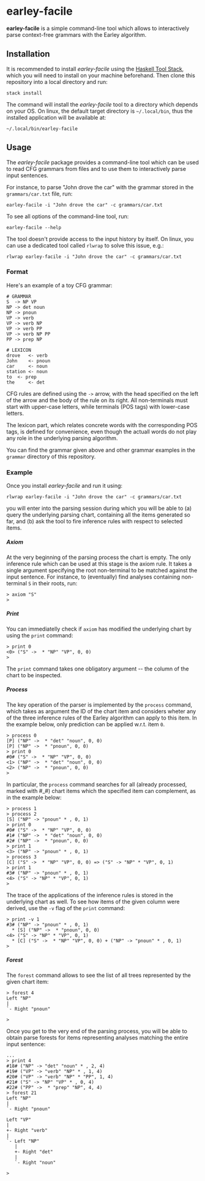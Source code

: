 earley-facile
=============

**earley-facile** is a simple command-line tool which allows to interactively
parse context-free grammars with the Earley algorithm.


Installation
------------

It is recommended to install *earley-facile* using the [Haskell Tool
Stack][stack], which you will need to install on your machine beforehand.
Then clone this repository into a local directory and run:

    stack install

The command will install the *earley-facile* tool to a directory which depends
on your OS.  On linux, the default target directory is `~/.local/bin`, thus the
installed application will be available at:

    ~/.local/bin/earley-facile

Usage
-----

The *earley-facile* package provides a command-line tool which can be used to
read CFG grammars from files and to use them to interactively parse input
sentences.

For instance, to parse "John drove the car" with the grammar stored in the
`grammars/car.txt` file, run:

    earley-facile -i "John drove the car" -c grammars/car.txt

To see all options of the command-line tool, run:

    earley-facile --help

The tool doesn't provide access to the input history by itself.
On linux, you can use a dedicated tool called `rlwrap` to solve
this issue, e.g.:

    rlwrap earley-facile -i "John drove the car" -c grammars/car.txt

### Format

Here's an example of a toy CFG grammar:
```
# GRAMMAR
S  -> NP VP
NP -> det noun
NP -> pnoun
VP -> verb
VP -> verb NP
VP -> verb PP
VP -> verb NP PP
PP -> prep NP

# LEXICON
drove 	<- verb
John 	<- pnoun
car 	<- noun
station <- noun
to 	<- prep
the 	<- det
```

CFG rules are defined using the `->` arrow, with the head specified on the
left of the arrow and the body of the rule on its right.
All non-terminals must start with upper-case letters, while terminals (POS tags)
with lower-case letters.

The lexicon part, which relates concrete words with the corresponding POS tags,
is defined for convenience, even though the actuall words do not play any
role in the underlying parsing algorithm.

You can find the grammar given above and other grammar examples in
the `grammar` directory of this repository.

### Example

Once you install *earley-facile* and run it using:

    rlwrap earley-facile -i "John drove the car" -c grammars/car.txt

you will enter into the parsing session during which you will be able to (a)
query the underlying parsing chart, containing all the items generated so far,
and (b) ask the tool to fire inference rules with respect to selected items.

##### Axiom

At the very beginning of the parsing process the chart is empty.
The only inference rule which can be used at this stage is the axiom rule.
It takes a single argument specifying the root non-terminal to be
matched against the input sentence.
For instance, to (eventually) find analyses containing non-terminal `S` in
their roots, run:
```
> axiom "S"
>
```

##### Print

You can immediatelly check if `axiom` has modified the underlying chart
by using the `print` command: 
```
> print 0
<0> ("S" ->  * "NP" "VP", 0, 0)
>
```
The `print` command takes one obligatory argument -- the column of
the chart to be inspected.

##### Process

The key operation of the parser is implemented by the `process` command,
which takes as argument the ID of the chart item and considers wheter
any of the three inference rules of the Earley algorithm can apply to
this item.
In the example below, only prediction can be applied w.r.t. item `0`.
```
> process 0
[P] ("NP" ->  * "det" "noun", 0, 0)
[P] ("NP" ->  * "pnoun", 0, 0)
> print 0
#0# ("S" ->  * "NP" "VP", 0, 0)
<1> ("NP" ->  * "det" "noun", 0, 0)
<2> ("NP" ->  * "pnoun", 0, 0)
>
```

In particular, the `process` command searches for all (already
processed, marked with #_#) chart items which the specified item can
complement, as in the example below:
```
> process 1
> process 2
[S] ("NP" -> "pnoun" * , 0, 1)
> print 0
#0# ("S" ->  * "NP" "VP", 0, 0)
#1# ("NP" ->  * "det" "noun", 0, 0)
#2# ("NP" ->  * "pnoun", 0, 0)
> print 1
<3> ("NP" -> "pnoun" * , 0, 1)
> process 3
[C] ("S" ->  * "NP" "VP", 0, 0) => ("S" -> "NP" * "VP", 0, 1)
> print 1
#3# ("NP" -> "pnoun" * , 0, 1)
<4> ("S" -> "NP" * "VP", 0, 1)
>
```

The trace of the applications of the inference rules is stored in the
underlying chart as well.  To see how items of the given column were
derived, use the `-v` flag of the `print` command:
```
> print -v 1
#3# ("NP" -> "pnoun" * , 0, 1)
  * [S] ("NP" ->  * "pnoun", 0, 0)
<4> ("S" -> "NP" * "VP", 0, 1)
  * [C] ("S" ->  * "NP" "VP", 0, 0) + ("NP" -> "pnoun" * , 0, 1)
>
```

##### Forest

The `forest` command allows to see the list of all trees represented by the
given chart item:
```
> forest 4
Left "NP"
|
`- Right "pnoun"

>
```
Once you get to the very end of the parsing process, you will be able to obtain
parse forests for items representing analyses matching the entire input
sentence:
```
...
> print 4
#18# ("NP" -> "det" "noun" * , 2, 4)
#19# ("VP" -> "verb" "NP" * , 1, 4)
#20# ("VP" -> "verb" "NP" * "PP", 1, 4)
#21# ("S" -> "NP" "VP" * , 0, 4)
#22# ("PP" ->  * "prep" "NP", 4, 4)
> forest 21
Left "NP"
|
`- Right "pnoun"

Left "VP"
|
+- Right "verb"
|
`- Left "NP"
   |
   +- Right "det"
   |
   `- Right "noun"

> 
```


[stack]: http://docs.haskellstack.org "Haskell Tool Stack"
